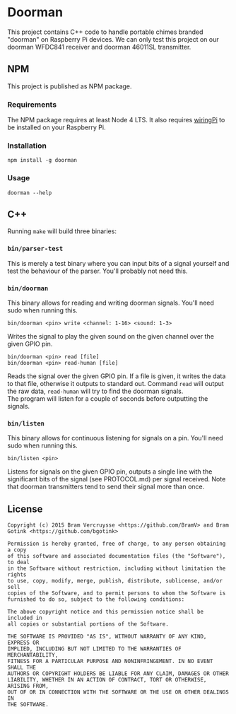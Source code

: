 # Doorman

This project contains C++ code to handle portable chimes branded "doorman" on
Raspberry Pi devices.
We can only test this project on our doorman WFDC841 receiver and doorman 46011SL
transmitter.

## NPM

This project is published as NPM package.

### Requirements

The NPM package requires at least Node 4 LTS. It also requires [wiringPi][wpi]
to be installed on your Raspberry Pi.

### Installation

```
npm install -g doorman
```

### Usage

```
doorman --help
```

## C++

Running `make` will build three binaries:

### `bin/parser-test`

This is merely a test binary where you can input bits of a signal yourself and
test the behaviour of the parser. You'll probably not need this.

### `bin/doorman`

This binary allows for reading and writing doorman signals. You'll need sudo
when running this.

```
bin/doorman <pin> write <channel: 1-16> <sound: 1-3>
```

Writes the signal to play the given sound on the given channel over the given
GPIO pin.

```
bin/doorman <pin> read [file]
bin/doorman <pin> read-human [file]
```

Reads the signal over the given GPIO pin. If a file is given, it writes the data
to that file, otherwise it outputs to standard out. Command `read` will output
the raw data, `read-human` will try to find the doorman signals.  
The program will listen for a couple of seconds before outputting the signals.

### `bin/listen`

This binary allows for continuous listening for signals on a pin. You'll need
sudo when running this.

```
bin/listen <pin>
```

Listens for signals on the given GPIO pin, outputs a single line with the
significant bits of the signal (see PROTOCOL.md) per signal received. Note that
doorman transmitters tend to send their signal more than once.

## License

```
Copyright (c) 2015 Bram Vercruysse <https://github.com/BramV> and Bram Gotink <https://github.com/bgotink>

Permission is hereby granted, free of charge, to any person obtaining a copy
of this software and associated documentation files (the "Software"), to deal
in the Software without restriction, including without limitation the rights
to use, copy, modify, merge, publish, distribute, sublicense, and/or sell
copies of the Software, and to permit persons to whom the Software is
furnished to do so, subject to the following conditions:

The above copyright notice and this permission notice shall be included in
all copies or substantial portions of the Software.

THE SOFTWARE IS PROVIDED "AS IS", WITHOUT WARRANTY OF ANY KIND, EXPRESS OR
IMPLIED, INCLUDING BUT NOT LIMITED TO THE WARRANTIES OF MERCHANTABILITY,
FITNESS FOR A PARTICULAR PURPOSE AND NONINFRINGEMENT. IN NO EVENT SHALL THE
AUTHORS OR COPYRIGHT HOLDERS BE LIABLE FOR ANY CLAIM, DAMAGES OR OTHER
LIABILITY, WHETHER IN AN ACTION OF CONTRACT, TORT OR OTHERWISE, ARISING FROM,
OUT OF OR IN CONNECTION WITH THE SOFTWARE OR THE USE OR OTHER DEALINGS IN
THE SOFTWARE.
```

[wpi]: http://wiringpi.com/

